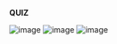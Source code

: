 **QUIZ**

![image](https://github.com/user-attachments/assets/fe4871ec-c364-4ece-9e48-c002d61404f2)
![image](https://github.com/user-attachments/assets/1f4ce5bf-b750-4713-86bc-a9faa6beeb21)
![image](https://github.com/user-attachments/assets/12ad7863-4ae3-4858-96ea-1049b8c311e5)



